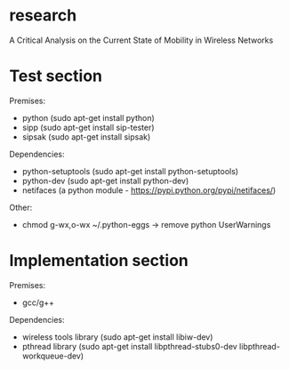 # research
A Critical Analysis on the Current State of Mobility in Wireless Networks

# Test section
Premises:
- python (sudo apt-get install python)
- sipp (sudo apt-get install sip-tester)
- sipsak (sudo apt-get install sipsak)

Dependencies:
- python-setuptools (sudo apt-get install python-setuptools)
- python-dev (sudo apt-get install python-dev)
- netifaces (a python module - https://pypi.python.org/pypi/netifaces/)

Other:
- chmod g-wx,o-wx ~/.python-eggs -> remove python UserWarnings

# Implementation section
Premises:
- gcc/g++

Dependencies:
- wireless tools library (sudo apt-get install libiw-dev)
- pthread library (sudo apt-get install libpthread-stubs0-dev libpthread-workqueue-dev)
